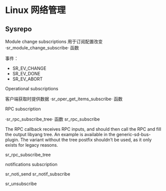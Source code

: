 # Linux 网络管理

## Sysrepo

Module change subscriptions
用于订阅配置改变
·sr_module_change_subscribe· 函数

事件：

- SR_EV_CHANGE
- SR_EV_DONE
- SR_EV_ABORT

Operational subscriptions

客户端获取时提供数据
·sr_oper_get_items_subscribe· 函数

RPC subscription

·sr_rpc_subscribe_tree· 函数
sr_rpc_subscribe

The RPC callback receives RPC inputs, and should then call the RPC and fill the output libyang tree. An example is available in the generic-sd-bus-plugin. The variant without the tree postfix shouldn’t be used, as it only exists for legacy reasons.

sr_rpc_subscribe_tree

notifications subscription

sr_noti_send
sr_notif_subscribe

sr_unsubscribe

